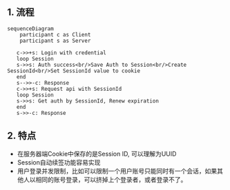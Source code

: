 
<!-- # Session Flow -->

## 1. 流程

```mermaid
sequenceDiagram
    participant c as Client
    participant s as Server

   c->>+s: Login with credential
   loop Session
   s->>s: Auth success<br/>Save Auth to Session<br/>Create SessionId<br/>Set SessionId value to cookie
   end
   s-->>-c: Response
   c->>+s: Request api with SessionId
   loop Session
   s->>s: Get auth by SessionId, Renew expiration
   end
   s->>-c: Response
```

## 2. 特点

- 在服务器端Cookie中保存的是Session ID, 可以理解为UUID
- Session自动续签功能容易实现
- 用户登录并发限制，比如可以限制一个用户账号只能同时有一个会话，如果其他人以相同的账号登录，可以挤掉上个登录者，或者登录不了。
